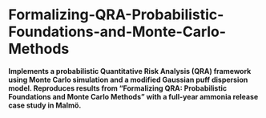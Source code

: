 # Formalizing-QRA-Probabilistic-Foundations-and-Monte-Carlo-Methods
**Implements a probabilistic Quantitative Risk Analysis (QRA) framework using Monte Carlo simulation and a modified Gaussian puff dispersion model. Reproduces results from “Formalizing QRA: Probabilistic Foundations and Monte Carlo Methods” with a full-year ammonia release case study in Malmö.**
